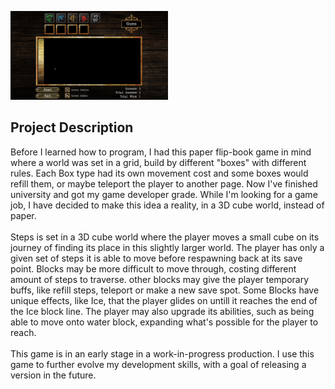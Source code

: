 <img src="https://github.com/Bsktrrl/Bsktrrl.github.io/blob/main/images/MasterMadness/Guess.gif" width="50%"/><br>

## Project Description
Before I learned how to program, I had this paper flip-book game in mind where a world was set in a grid, build by different "boxes" with different rules. Each Box type had its own movement cost and some boxes would refill them, or maybe teleport the player to another page.
Now I've finished university and got my game developer grade. While I'm looking for a game job, I have decided to make this idea a reality, in a 3D cube world, instead of paper.
<br>
<br>
Steps is set in a 3D cube world where the player moves a small cube on its journey of finding its place in this slightly larger world.
The player has only a given set of steps it is able to move before respawning back at its save point.
Blocks may be more difficult to move through, costing different amount of steps to traverse.
other blocks may give the player temporary buffs, like refill steps, teleport or make a new save spot.
Some Blocks have unique effects, like Ice, that the player glides on untill it reaches the end of the Ice block line.
The player may also upgrade its abilities, such as being able to move onto water block, expanding what's possible for the player to reach.
<br>
<br>
This game is in an early stage in a work-in-progress production.
I use this game to further evolve my development skills, with a goal of releasing a version in the future.
